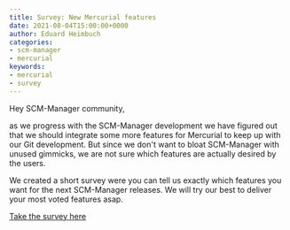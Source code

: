 ```yaml
---
title: Survey: New Mercurial features
date: 2021-08-04T15:00:00+0000
author: Eduard Heimbuch
categories:
- scm-manager
- mercurial
keywords:
- mercurial
- survey
---
```


Hey SCM-Manager community,

as we progress with the SCM-Manager development we have figured out that we should integrate some more features for Mercurial to keep up with our Git development.
But since we don't want to bloat SCM-Manager with unused gimmicks, we are not sure which features are actually desired by the users.

We created a short survey were you can tell us exactly which features you want for the next SCM-Manager releases.
We will try our best to deliver your most voted features asap.

[Take the survey here](https://docs.google.com/forms/d/e/1FAIpQLScvdjEux2bngeM6nX_gzosJa9t4NAEq_2IBojsyUHqMI8yQAg/viewform)
